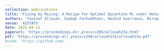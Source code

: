 ```yaml
---
collection: publications
title: "Fixing by Mixing: A Recipe for Optimal Byzantine ML under Heterogeneity"
authors: 'Youssef Allouah, Sadegh Farhadkhani, Rachid Guerraoui, Nirupam Gupta, Rafael Pinot, John Stephan'
venue: 'AISTATS'
date: 2023-04-11
paperurl: 'https://proceedings.mlr.press/v206/allouah23a.html'
pdf: 'https://proceedings.mlr.press/v206/allouah23a/allouah23a.pdf'
#code: 'https://github.com/'
---
```

